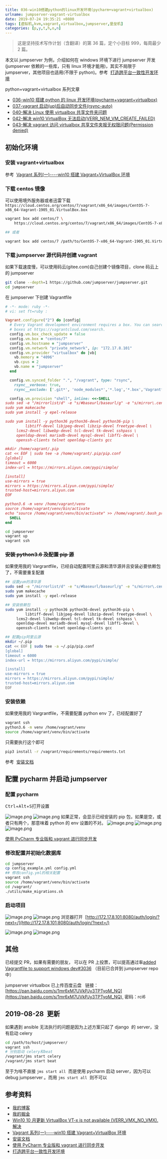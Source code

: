 ```yaml
---
title: 036-win10搭建python的linux开发环境(pycharm+vagrant+virtualbox)
urlname: jumpserver-vagrant-virtualbox
date: 2019-07-24 19:35:21 +0800
tags: [虚拟机,kvm,vagrant,virtualbox,jumpserver,堡垒机]
categories: [p,y,t,h,o,n]
---
```


> 这是坚持技术写作计划（含翻译）的第 36 篇，定个小目标 999，每周最少 2 篇。

本文以 jumpserver 为例，介绍如何在 windows 环境下进行 jumpserver 开发(jumpserver 依赖的一些库，只有 linux 环境才能用)，其实不局限于 jumpserver，其他项目也适用(不限于 python)。参考  [打造跨平台一致性开发环境](https://juejin.im/entry/5c6a6da5f265da2de52d7d7c/detail)

python+vagrant+virtualbox 系列文章

- [036-win10 搭建 python 的 linux 开发环境(pycharm+vagrant+virtualbox)](https://juejin.im/post/5d3a55ece51d454f71439dd2)
- [037-vagrant 启动(up)后自动同步文件(rsync-auto)](https://juejin.im/post/5d562b5e5188252d43756db8)
- [040-解决 Linux 使用 virtualbox 共享文件夹问题](https://juejin.im/post/5d5695056fb9a06afd6600f0)
- [042-解决 win10 VirtualBox 无法启动(VERR_NEM_VM_CREATE_FAILED)](https://juejin.im/post/5d63869a51882559c41612c6)
- [043-解决 vagrant 访问 virtualbox 共享文件夹报无权限问题(Permission denied)](https://juejin.im/post/5d6493d6e51d456206115a2c)

<!-- more -->

## 初始化环境

### 安装 vagrant+virtualbox

参考  [Vagrant 系列(一)----win10 搭建 Vagrant+VirtualBox 环境](https://blog.csdn.net/u011781521/article/details/80275212)

### 下载 centos 镜像

可以使用境外服务器或者迅雷下载 `https://cloud.centos.org/centos/7/vagrant/x86_64/images/CentOS-7-x86_64-Vagrant-1905_01.VirtualBox.box`

```bash
vagrant box add centos/7 \
    https://cloud.centos.org/centos/7/vagrant/x86_64/images/CentOS-7-x86_64-Vagrant-1905_01.VirtualBox.box

## 或者

vagrant box add centos/7 /path/to/CentOS-7-x86_64-Vagrant-1905_01.VirtualBox.box
```

### 下载 jumpserver 源代码并创建 vagrant

如果下载速度慢，可以使用码云(gitee.com)自己创建个镜像项目，clone 码云上的 jumpserver

```bash
git clone --depth=1 https://github.com/jumpserver/jumpserver.git
cd jumpserver
```

在 jumpserver 下创建 Vagrantfile

```ruby
# -*- mode: ruby -*-
# vi: set ft=ruby :

Vagrant.configure("2") do |config|
  # Every Vagrant development environment requires a box. You can search for
  # boxes at https://vagrantcloud.com/search.
  config.vm.box_check_update = false
  config.vm.box = "centos/7"
  config.vm.hostname = "jumpserver"
  config.vm.network "private_network", ip: "172.17.8.101"
  config.vm.provider "virtualbox" do |vb|
    vb.memory = "4096"
    vb.cpus = 2
    vb.name = "jumpserver"
  end

  config.vm.synced_folder ".", "/vagrant", type: "rsync",
    rsync__verbose: true,
    rsync__exclude: ['.git*', 'node_modules*','*.log','*.box','Vagrantfile']

  config.vm.provision "shell", inline: <<-SHELL
sudo sed -e "/mirrorlist/d" -e "s/#baseurl/baseurl/g" -e "s/mirror\.centos\.org/mirrors\.tuna\.tsinghua\.edu\.cn/g" -i /etc/yum.repos.d/CentOS-Base.repo
sudo yum makecache
sudo yum install -y epel-release

sudo yum install -y python36 python36-devel python36-pip \
		 libtiff-devel libjpeg-devel libzip-devel freetype-devel \
     lcms2-devel libwebp-devel tcl-devel tk-devel sshpass \
     openldap-devel mariadb-devel mysql-devel libffi-devel \
     openssh-clients telnet openldap-clients gcc

mkdir /home/vagrant/.pip
cat << EOF | sudo tee -a /home/vagrant/.pip/pip.conf
[global]
timeout = 6000
index-url = https://mirrors.aliyun.com/pypi/simple/

[install]
use-mirrors = true
mirrors = https://mirrors.aliyun.com/pypi/simple/
trusted-host=mirrors.aliyun.com
EOF

python3.6 -m venv /home/vagrant/venv
source /home/vagrant/venv/bin/activate
echo "source /home/vagrant/venv/bin/activate" >> /home/vagrant/.bash_profile
  SHELL
end

```

```bash
cd jumpserver
vagrant up
vagrant ssh
```

### ~~安装 python3.6 及配置 pip 源~~

如果使用我的 Vargrantfile，已经自动配置阿里云源和清华源并且安装必要依赖包了，不需要重复配置

```bash
## 设置yum的清华源
sudo sed -e "/mirrorlist/d" -e "s/#baseurl/baseurl/g" -e "s/mirror\.centos\.org/mirrors\.tuna\.tsinghua\.edu\.cn/g" -i /etc/yum.repos.d/CentOS-Base.repo
sudo yum makecache
sudo yum install -y epel-release

## 安装依赖包
sudo yum install -y python36 python36-devel python36-pip \
		 libtiff-devel libjpeg-devel libzip-devel freetype-devel \
     lcms2-devel libwebp-devel tcl-devel tk-devel sshpass \
     openldap-devel mariadb-devel mysql-devel libffi-devel \
     openssh-clients telnet openldap-clients gcc

## 配置pip阿里云源
mkdir ~/.pip
cat << EOF | sudo tee -a ~/.pip/pip.conf
[global]
timeout = 6000
index-url = https://mirrors.aliyun.com/pypi/simple/

[install]
use-mirrors = true
mirrors = https://mirrors.aliyun.com/pypi/simple/
trusted-host=mirrors.aliyun.com
EOF
```

### 安装依赖

如果使用我的 Vargrantfile，不需要配置 python env 了，已经配置好了

```bash
vagrant ssh
python3.6 -m venv /home/vagrant/venv
source /home/vagrant/venv/bin/activate
```

只需要执行这个即可

```bash
pip3 install -r /vagrant/requirements/requirements.txt
```

参考  [安装文档](http://docs.jumpserver.org/zh/docs/step_by_step.html)

## 配置 pycharm 并启动 jumpserver

### 配置 pycharm

<kbd>Ctrl</kbd>+<kbd>Alt</kbd>+<kbd>S</kbd>打开设置

![image.png](https://cdn.nlark.com/yuque/0/2019/png/226273/1564102215460-c6a602ed-86e6-49fc-b2b1-d43689243daa.png#align=left&display=inline&height=706&name=image.png&originHeight=706&originWidth=1009&size=70204&status=done&width=1009)
![image.png](https://cdn.nlark.com/yuque/0/2019/png/226273/1564102389714-c0a5c982-1597-4007-8719-c4f316457bf8.png#align=left&display=inline&height=678&name=image.png&originHeight=678&originWidth=841&size=65908&status=done&width=841)
如果正常，会显示已经安装的 pip 包，如果是空，或者只有两个，那意味着 python 的 env 设置的不对。
![image.png](https://cdn.nlark.com/yuque/0/2019/png/226273/1564102637247-a8c69ed0-d6a2-4d00-ad3b-feebe98a0589.png#align=left&display=inline&height=674&name=image.png&originHeight=674&originWidth=1007&size=68920&status=done&width=1007)
![image.png](https://cdn.nlark.com/yuque/0/2019/png/226273/1564102989073-8062df66-c4cc-45dd-b574-db6e6a39cb6d.png#align=left&display=inline&height=739&name=image.png&originHeight=739&originWidth=1068&size=108292&status=done&width=1068)
![image.png](https://cdn.nlark.com/yuque/0/2019/png/226273/1564110989520-3f8ac63d-5b58-46b7-89bc-d24f6352785c.png#align=left&display=inline&height=706&name=image.png&originHeight=706&originWidth=1009&size=63412&status=done&width=1009)

[使用 PyCharm 专业版和 vagrant 进行同步开发](https://blog.csdn.net/weixin_42393089/article/details/83211456)

### 修改配置并初始化数据库

```bash
cd jumpserver
cp config_example.yml config.yml
## 修改config.yml的相关配置
vagrant ssh
source /home/vagrant/venv/bin/activate
cd /vagrant/
./utils/make_migrations.sh
```

### 启动项目

![image.png](https://cdn.nlark.com/yuque/0/2019/png/226273/1564103536157-efbb24a4-c29d-45b4-991f-b314544ed548.png#align=left&display=inline&height=79&name=image.png&originHeight=79&originWidth=353&size=5532&status=done&width=353)
![image.png](https://cdn.nlark.com/yuque/0/2019/png/226273/1564103574288-28ffdb6f-25f2-4a67-b8ba-936cca59ccf3.png#align=left&display=inline&height=273&name=image.png&originHeight=273&originWidth=407&size=25404&status=done&width=407)
浏览器打开  [http://172.17.8.101:8080/auth/login/?next=/](http://172.17.8.101:8080/auth/login/?next=/)

![image.png](https://cdn.nlark.com/yuque/0/2019/png/226273/1564103612991-53990854-279f-41c9-8250-6647b7889279.png#align=left&display=inline&height=368&name=image.png&originHeight=368&originWidth=889&size=55638&status=done&width=889)
![image.png](https://cdn.nlark.com/yuque/0/2019/png/226273/1564103694901-b41968af-0830-4fc3-beab-4a2393a76279.png#align=left&display=inline&height=240&name=image.png&originHeight=240&originWidth=596&size=56566&status=done&width=596)

## 其他

已经提交 PR，如果有需要的朋友， 可以在 PR 上投票，可以提高通过率[added Vagrantfile to support windows dev#3036](https://github.com/jumpserver/jumpserver/pull/3036) （目前已合并到 jumpserver repo 中）

jumpserver virtualbox 已上传百度云盘  
链接：[https://pan.baidu.com/s/1mr6xM7UVkPJy3TPTyoM_NQ](https://pan.baidu.com/s/1mr6xM7UVkPJy3TPTyoM_NQ)  密码：rci6

## 2019-08-28  更新

如果遇到 ansible 无法执行的问题是因为上述方案只起了 django  的 server，没有启动 celery

```bash
cd /path/to/host/jumpserver/
vagrant ssh
# 分别启动 celery和beat
/vagrant/jms start celery
/vagrant/jms start beat
```

至于为啥不直接 `jms start all`  而是使用 pycharm 启动 server，因为可以 debug jumpserver 。而用 `jms start all`  则不可以

## 参考资料

- [我的博客](http://anjia0532.github.io/2019/07/24/jumpserver-vagrant-virtualbox)
- [我的掘金](https://juejin.im/post/5d3a55ece51d454f71439dd2)
- [Win10 10 月更新 VirtualBox VT-x is not available (VERR_VMX_NO_VMX). 解决](https://blog.csdn.net/imilano/article/details/83038682)
- [Vagrant 系列(一)----win10 搭建 Vagrant+VirtualBox 环境](https://blog.csdn.net/u011781521/article/details/80275212)
- [安装文档](http://docs.jumpserver.org/zh/docs/step_by_step.html)
- [使用 PyCharm 专业版和 vagrant 进行同步开发](https://blog.csdn.net/weixin_42393089/article/details/83211456)
- [打造跨平台一致性开发环境](https://juejin.im/entry/5c6a6da5f265da2de52d7d7c/detail)
